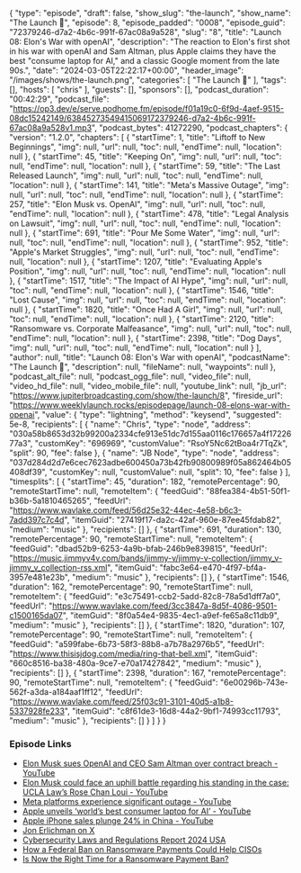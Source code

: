 {
  "type": "episode",
  "draft": false,
  "show_slug": "the-launch",
  "show_name": "The Launch 🚀",
  "episode": 8,
  "episode_padded": "0008",
  "episode_guid": "72379246-d7a2-4b6c-991f-67ac08a9a528",
  "slug": "8",
  "title": "Launch 08: Elon's War with openAI",
  "description": "The reaction to Elon's first shot in his war with openAI and Sam Altman, plus Apple claims they have the best \"consume laptop for AI,\" and a classic Google moment from the late 90s.",
  "date": "2024-03-05T22:22:17+00:00",
  "header_image": "/images/shows/the-launch.png",
  "categories": [
    "The Launch 🚀"
  ],
  "tags": [],
  "hosts": [
    "chris"
  ],
  "guests": [],
  "sponsors": [],
  "podcast_duration": "00:42:29",
  "podcast_file": "https://op3.dev/e/serve.podhome.fm/episode/f01a19c0-6f9d-4aef-9515-08dc15242149/63845273549415069172379246-d7a2-4b6c-991f-67ac08a9a528v1.mp3",
  "podcast_bytes": 41272290,
  "podcast_chapters": {
    "version": "1.2.0",
    "chapters": [
      {
        "startTime": 1,
        "title": "Liftoff to New Beginnings",
        "img": null,
        "url": null,
        "toc": null,
        "endTime": null,
        "location": null
      },
      {
        "startTime": 45,
        "title": "Keeping On",
        "img": null,
        "url": null,
        "toc": null,
        "endTime": null,
        "location": null
      },
      {
        "startTime": 59,
        "title": "The Last Released Launch",
        "img": null,
        "url": null,
        "toc": null,
        "endTime": null,
        "location": null
      },
      {
        "startTime": 141,
        "title": "Meta's Massive Outage",
        "img": null,
        "url": null,
        "toc": null,
        "endTime": null,
        "location": null
      },
      {
        "startTime": 257,
        "title": "Elon Musk vs. OpenAI",
        "img": null,
        "url": null,
        "toc": null,
        "endTime": null,
        "location": null
      },
      {
        "startTime": 478,
        "title": "Legal Analysis on Lawsuit",
        "img": null,
        "url": null,
        "toc": null,
        "endTime": null,
        "location": null
      },
      {
        "startTime": 691,
        "title": "Pour Me Some Water",
        "img": null,
        "url": null,
        "toc": null,
        "endTime": null,
        "location": null
      },
      {
        "startTime": 952,
        "title": "Apple's Market Struggles",
        "img": null,
        "url": null,
        "toc": null,
        "endTime": null,
        "location": null
      },
      {
        "startTime": 1207,
        "title": "Evaluating Apple's Position",
        "img": null,
        "url": null,
        "toc": null,
        "endTime": null,
        "location": null
      },
      {
        "startTime": 1517,
        "title": "The Impact of AI Hype",
        "img": null,
        "url": null,
        "toc": null,
        "endTime": null,
        "location": null
      },
      {
        "startTime": 1546,
        "title": "Lost Cause",
        "img": null,
        "url": null,
        "toc": null,
        "endTime": null,
        "location": null
      },
      {
        "startTime": 1820,
        "title": "Once Had A Girl",
        "img": null,
        "url": null,
        "toc": null,
        "endTime": null,
        "location": null
      },
      {
        "startTime": 2120,
        "title": "Ransomware vs. Corporate Malfeasance",
        "img": null,
        "url": null,
        "toc": null,
        "endTime": null,
        "location": null
      },
      {
        "startTime": 2398,
        "title": "Dog Days",
        "img": null,
        "url": null,
        "toc": null,
        "endTime": null,
        "location": null
      }
    ],
    "author": null,
    "title": "Launch 08: Elon's War with openAI",
    "podcastName": "The Launch 🚀",
    "description": null,
    "fileName": null,
    "waypoints": null
  },
  "podcast_alt_file": null,
  "podcast_ogg_file": null,
  "video_file": null,
  "video_hd_file": null,
  "video_mobile_file": null,
  "youtube_link": null,
  "jb_url": "https://www.jupiterbroadcasting.com/show/the-launch/8",
  "fireside_url": "https://www.weeklylaunch.rocks/episodepage/launch-08-elons-war-with-openai",
  "value": {
    "type": "lightning",
    "method": "keysend",
    "suggested": 5e-8,
    "recipients": [
      {
        "name": "Chris",
        "type": "node",
        "address": "030a58b8653d32b99200a2334cfe913e51dc7d155aa0116c176657a4f1722677a3",
        "customKey": "696969",
        "customValue": "RsoY5Nc62tBoa4r7TqZk",
        "split": 90,
        "fee": false
      },
      {
        "name": "JB Node",
        "type": "node",
        "address": "037d284d2d7e6cec7623adbe600450a73b42fb90800989f05a862464b05408df39",
        "customKey": null,
        "customValue": null,
        "split": 10,
        "fee": false
      }
    ],
    "timesplits": [
      {
        "startTime": 45,
        "duration": 182,
        "remotePercentage": 90,
        "remoteStartTime": null,
        "remoteItem": {
          "feedGuid": "88fea384-4b51-50f1-b36b-5a1810465265",
          "feedUrl": "https://www.wavlake.com/feed/56d25e32-44ec-4e58-b6c3-7add397c7c4d",
          "itemGuid": "27419f17-da2c-42af-960e-87ee45fdab82",
          "medium": "music"
        },
        "recipients": []
      },
      {
        "startTime": 691,
        "duration": 130,
        "remotePercentage": 90,
        "remoteStartTime": null,
        "remoteItem": {
          "feedGuid": "dbad52b9-6253-4a9b-bfab-246b9e839815",
          "feedUrl": "https://music.jimmyv4v.com/bands/jimmy-v/jimmy-v-collection/jimmy_v-jimmy_v_collection-rss.xml",
          "itemGuid": "fabc3e64-e470-4f97-bf4a-3957e481e23b",
          "medium": "music"
        },
        "recipients": []
      },
      {
        "startTime": 1546,
        "duration": 162,
        "remotePercentage": 90,
        "remoteStartTime": null,
        "remoteItem": {
          "feedGuid": "e3c75491-ccb2-5add-82c8-78a5d1dff7a0",
          "feedUrl": "https://www.wavlake.com/feed/3cc3847a-8d5f-4086-9501-c1500165da07",
          "itemGuid": "8f0a54e4-9835-4ec1-a9ef-fe65a8c11db9",
          "medium": "music"
        },
        "recipients": []
      },
      {
        "startTime": 1820,
        "duration": 107,
        "remotePercentage": 90,
        "remoteStartTime": null,
        "remoteItem": {
          "feedGuid": "a599fabe-6b73-58f3-88b8-a7b78a2976b5",
          "feedUrl": "https://www.thisisjdog.com/media/ring-that-bell.xml",
          "itemGuid": "660c8516-ba38-480a-9ce7-e70a17427842",
          "medium": "music"
        },
        "recipients": []
      },
      {
        "startTime": 2398,
        "duration": 167,
        "remotePercentage": 90,
        "remoteStartTime": null,
        "remoteItem": {
          "feedGuid": "6e00296b-743e-562f-a3da-a184aaf1ff12",
          "feedUrl": "https://www.wavlake.com/feed/25f03c91-3101-40d5-a1b8-5337928fe233",
          "itemGuid": "c8f61de3-16d8-44a2-9bf1-74993cc11793",
          "medium": "music"
        },
        "recipients": []
      }
    ]
  }
}


### Episode Links

* [Elon Musk sues OpenAI and CEO Sam Altman over contract breach - YouTube](https://www.youtube.com/watch?v=gQ5AhDf6eZM)
* [Elon Musk could face an uphill battle regarding his standing in the case: UCLA Law’s Rose Chan Loui - YouTube](https://www.youtube.com/watch?v=kkVK26r_jbo)
* [Meta platforms experience significant outage - YouTube](https://www.youtube.com/watch?v=XjgFWHYcQyw)
* [Apple unveils ‘world’s best consumer laptop for AI’ - YouTube](https://www.youtube.com/watch?v=0WQSSp_wYrA)
* [Apple iPhone sales plunge 24% in China - YouTube](https://www.youtube.com/watch?v=rytrswAfB60)
* [Jon Erlichman on X](https://twitter.com/JonErlichman/status/1728413019489624543)
* [Cybersecurity Laws and Regulations Report 2024 USA](https://iclg.com/practice-areas/cybersecurity-laws-and-regulations/usa)
* [How a Federal Ban on Ransomware Payments Could Help CISOs](https://hbr.org/2023/08/how-a-federal-ban-on-ransomware-payments-could-help-cisos)
* [Is Now the Right Time for a Ransomware Payment Ban?](https://www.govtech.com/security/is-now-the-right-time-for-a-ransomware-payment-ban)
